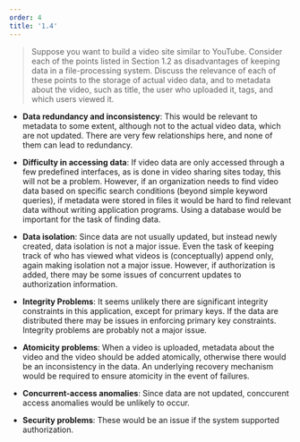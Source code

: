 ```yaml
---
order: 4
title: '1.4'
---
```

> Suppose you want to build a video site similar to YouTube. Consider each of the 
> points listed in Section 1.2 as disadvantages of keeping data in a file-processing 
> system. Discuss the relevance of each of these points to the storage of actual 
> video data, and to metadata about the video, such as title, the user who uploaded it, 
> tags, and which users viewed it. 

* **Data redundancy and inconsistency**: This would be relevant to metadata to some extent, 
although not to the actual video data, which are not updated. There are very few relationships
here, and none of them can lead to redundancy. 

* **Difficulty in accessing data**: If video data are only accessed through a few predefined 
interfaces, as is done in video sharing sites today, this will not be a problem. However, if an 
organization needs to find video data based on specific search conditions (beyond simple
keyword queries), if metadata were stored in files it would be hard to find relevant data
without writing application programs. Using a database would be important for the task of finding
data. 

* **Data isolation**: Since data are not usually updated, but instead newly created, 
data isolation is not a major issue. Even the task of keeping track of who has viewed what
videos is (conceptually) append only, again making isolation not a major issue. 
However, if authorization is added, there may be some issues of concurrent updates
to authorization information. 

* **Integrity Problems**: It seems unlikely there are significant integrity 
constraints in this application, except for primary keys. If the data are 
distributed there may be issues in enforcing primary key constraints. Integrity
problems are probably not a major issue. 

* **Atomicity problems**: When a video is uploaded, metadata about the video 
and the video should be added atomically, otherwise there would be an inconsistency
in the data. An underlying recovery mechanism would be required to ensure atomicity
in the event of failures. 

* **Concurrent-access anomalies**: Since data are not updated, conccurent access anomalies
would be unlikely to occur. 

* **Security problems**: These would be an issue if the system supported authorization. 
